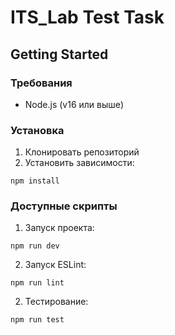 # ITS_Lab Test Task

## **Getting Started**

### **Требования**
- Node.js (v16 или выше)

### **Установка**

1. Клонировать репозиторий
2. Установить зависимости:
  ```
  npm install
  ```

### **Доступные скрипты**

1. Запуск проекта:
  ```
  npm run dev
  ```
2. Запуск ESLint:
  ```
  npm run lint
  ```
2. Тестирование:
  ```
  npm run test
  ```

   